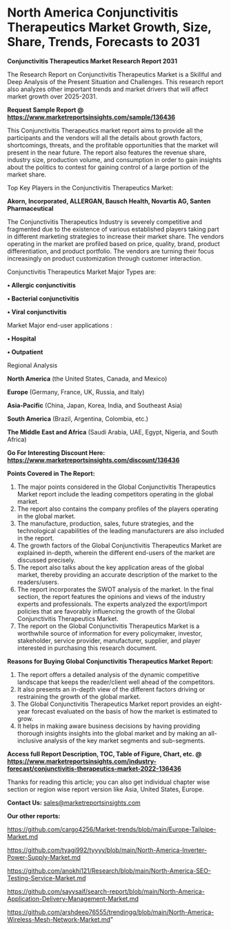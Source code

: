 # North America Conjunctivitis Therapeutics Market Growth, Size, Share, Trends, Forecasts to 2031

<strong>Conjunctivitis Therapeutics Market Research Report 2031</strong>

The Research Report on Conjunctivitis Therapeutics Market is a Skillful and Deep Analysis of the Present Situation and Challenges. This research report also analyzes other important trends and market drivers that will affect market growth over 2025-2031.

<strong>Request Sample Report @ <a href=https://www.marketreportsinsights.com/sample/136436>https://www.marketreportsinsights.com/sample/136436</a></strong>

This Conjunctivitis Therapeutics market report aims to provide all the participants and the vendors will all the details about growth factors, shortcomings, threats, and the profitable opportunities that the market will present in the near future. The report also features the revenue share, industry size, production volume, and consumption in order to gain insights about the politics to contest for gaining control of a large portion of the market share.

Top Key Players in the Conjunctivitis Therapeutics Market:

<strong>Akorn, Incorporated, ALLERGAN, Bausch Health, Novartis AG, Santen Pharmaceutical</strong>

The Conjunctivitis Therapeutics Industry is severely competitive and fragmented due to the existence of various established players taking part in different marketing strategies to increase their market share. The vendors operating in the market are profiled based on price, quality, brand, product differentiation, and product portfolio. The vendors are turning their focus increasingly on product customization through customer interaction.

Conjunctivitis Therapeutics Market Major Types are:

<strong>• Allergic conjunctivitis

• Bacterial conjunctivitis

• Viral conjunctivitis</strong>

Market Major end-user applications :

<strong>• Hospital

• Outpatient</strong>

Regional Analysis

</u><strong><b>North America</b></strong> (the United States, Canada, and Mexico)

<strong><b>Europe </b></strong>(Germany, France, UK, Russia, and Italy)

<strong><b>Asia-Pacific</b></strong> (China, Japan, Korea, India, and Southeast Asia)

<strong><b>South America</b></strong> (Brazil, Argentina, Colombia, etc.)

<strong><b>The Middle East and Africa</b></strong> (Saudi Arabia, UAE, Egypt, Nigeria, and South Africa)

<strong>Go For Interesting Discount Here: <a href=https://www.marketreportsinsights.com/discount/136436>https://www.marketreportsinsights.com/discount/136436</a></strong>

<strong>Points Covered in The Report:</strong>
<ol>
  <li>The major points considered in the Global Conjunctivitis Therapeutics Market report include the leading competitors operating in the global market.</li>
  <li>The report also contains the company profiles of the players operating in the global market.</li>
  <li>The manufacture, production, sales, future strategies, and the technological capabilities of the leading manufacturers are also included in the report.</li>
  <li>The growth factors of the Global Conjunctivitis Therapeutics Market are explained in-depth, wherein the different end-users of the market are discussed precisely.</li>
  <li>The report also talks about the key application areas of the global market, thereby providing an accurate description of the market to the readers/users.</li>
  <li>The report incorporates the SWOT analysis of the market. In the final section, the report features the opinions and views of the industry experts and professionals. The experts analyzed the export/import policies that are favorably influencing the growth of the Global Conjunctivitis Therapeutics Market.</li>
  <li>The report on the Global Conjunctivitis Therapeutics Market is a worthwhile source of information for every policymaker, investor, stakeholder, service provider, manufacturer, supplier, and player interested in purchasing this research document.</li>
</ol>
<strong>Reasons for Buying Global Conjunctivitis Therapeutics Market Report:</strong>

<ol>
  <li>The report offers a detailed analysis of the dynamic competitive landscape that keeps the reader/client well ahead of the competitors.</li>
  <li>It also presents an in-depth view of the different factors driving or restraining the growth of the global market.</li>
  <li>The Global Conjunctivitis Therapeutics Market report provides an eight-year forecast evaluated on the basis of how the market is estimated to grow.</li>
  <li>It helps in making aware business decisions by having providing thorough insights insights into the global market and by making an all-inclusive analysis of the key market segments and sub-segments.</li>
</ol>
<strong>Access full Report Description, TOC, Table of Figure, Chart, etc. @ <a href=https://www.marketreportsinsights.com/industry-forecast/conjunctivitis-therapeutics-market-2022-136436>https://www.marketreportsinsights.com/industry-forecast/conjunctivitis-therapeutics-market-2022-136436</a></strong>


Thanks for reading this article; you can also get individual chapter wise section or region wise report version like Asia, United States, Europe.

<strong>Contact Us:</strong>
sales@marketreportsinsights.com

<strong>Our other reports:</strong>

<a href=https://github.com/cargo4256/Market-trends/blob/main/Europe-Tailpipe-Market.md>https://github.com/cargo4256/Market-trends/blob/main/Europe-Tailpipe-Market.md</a>

<a href=https://github.com/tyagi992/tyyyy/blob/main/North-America-Inverter-Power-Supply-Market.md>https://github.com/tyagi992/tyyyy/blob/main/North-America-Inverter-Power-Supply-Market.md</a>

<a href=https://github.com/anokhi121/Research/blob/main/North-America-SEO-Testing-Service-Market.md>https://github.com/anokhi121/Research/blob/main/North-America-SEO-Testing-Service-Market.md</a>

<a href=https://github.com/sayysaif/search-report/blob/main/North-America-Application-Delivery-Management-Market.md>https://github.com/sayysaif/search-report/blob/main/North-America-Application-Delivery-Management-Market.md</a>

<a href=https://github.com/arshdeep76555/trendingg/blob/main/North-America-Wireless-Mesh-Network-Market.md>https://github.com/arshdeep76555/trendingg/blob/main/North-America-Wireless-Mesh-Network-Market.md</a>"

